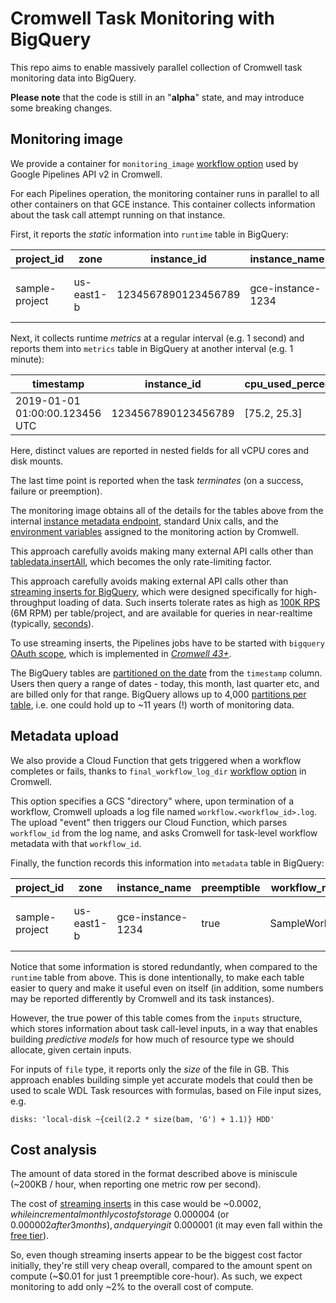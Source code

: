 # Cromwell Task Monitoring with BigQuery

This repo aims to enable massively parallel collection
of Cromwell task monitoring data into BigQuery.

**Please note** that the code is still in an "**alpha**" state,
and may introduce some breaking changes.

## Monitoring image

We provide a container for `monitoring_image`
[workflow option](https://cromwell.readthedocs.io/en/stable/wf_options/Google/)
used by Google Pipelines API v2 in Cromwell.

For each Pipelines operation, the monitoring container
runs in parallel to all other containers on that GCE instance.
This container collects information about
the task call attempt running on that instance.

First, it reports the _static_ information into `runtime` table in BigQuery:

| project_id | zone | instance_id | instance_name | preemptible | workflow_id  | task_call_name | shard | attempt | cpu_count | cpu_platform | mem_total_gb | disk_mounts | disk_total_gb | timestamp |
| ------------- | ------------- | ------------- | ------------- | ------------- | ------------- | ------------- | ------------- | ------------- | ------------- | ------------- | ------------- | ------------- | ------------- | ------------- |
| sample-project | us-east1-b | 1234567890123456789 | gce-instance-1234 | true | 11910a69-aaf5-428a-aae0-0b3b41ef396c | Task_Hello | 1 | 2 | 2 | Intel Haswell | 7.5 | [/cromwell_root, /mnt/disk2] | [50.5, 25.2] | 2019-01-01 01:00:00.123456 UTC |

Next, it collects runtime _metrics_ at a regular interval (e.g. 1 second)
and reports them into `metrics` table in BigQuery at another interval (e.g. 1 minute):

| timestamp | instance_id | cpu_used_percent | mem_used_gb | disk_used_gb | disk_read_iops | disk_write_iops |
| ------------- | ------------- | ------------- | ------------- | ------------- | ------------- | ------------- |
| 2019-01-01 01:00:00.123456 UTC | 1234567890123456789 | [75.2, 25.3] | 65.3 | [20.4, 10.2] | [100.5, 50.1] | [200.6, 0.1] |

Here, distinct values are reported in nested fields for all vCPU cores and disk mounts.

The last time point is reported when the task _terminates_ (on a success, failure or preemption).

The monitoring image obtains all of the details for the tables above from the internal
[instance metadata endpoint](https://cloud.google.com/compute/docs/storing-retrieving-metadata),
standard Unix calls, and the
[environment variables](https://github.com/broadinstitute/cromwell/blob/develop/supportedBackends/google/pipelines/v2alpha1/src/main/scala/cromwell/backend/google/pipelines/v2alpha1/api/MonitoringAction.scala)
assigned to the monitoring action by Cromwell.

This approach carefully avoids making many external API calls other than
[tabledata.insertAll](https://cloud.google.com/bigquery/docs/reference/rest/v2/tabledata/insertAll),
which becomes the only rate-limiting factor.

This approach carefully avoids making external API calls other than
[streaming inserts for BigQuery](https://cloud.google.com/bigquery/streaming-data-into-bigquery),
which were designed specifically for high-throughput loading
of data. Such inserts tolerate rates as high as
[100K RPS](https://cloud.google.com/bigquery/quotas#streaming_inserts)
(6M RPM) per table/project, and are available for queries in near-realtime (typically,
[seconds](https://cloud.google.com/bigquery/streaming-data-into-bigquery#dataavailability)).

To use streaming inserts,
the Pipelines jobs have to be started with `bigquery`
[OAuth scope](https://cloud.google.com/bigquery/docs/reference/rest/v2/tabledata/insertAll#authorization-scopes),
which is implemented in [*Cromwell 43+*](https://github.com/broadinstitute/cromwell/releases/tag/43).

The BigQuery tables are [partitioned on the date](https://cloud.google.com/bigquery/docs/querying-partitioned-tables)
from the `timestamp` column.
Users then query a range of dates -
today, this month, last quarter etc,
and are billed only for that range.
BigQuery allows up to 4,000
[partitions per table](https://cloud.google.com/bigquery/quotas#partitioned_tables),
i.e. one could hold up to ~11 years (!) worth of monitoring data.

## Metadata upload

We also provide a Cloud Function that gets triggered
when a workflow completes or fails, thanks to `final_workflow_log_dir`
[workflow option](https://cromwell.readthedocs.io/en/stable/Logging/#workflow-logs)
in Cromwell.

This option specifies a GCS "directory" where, upon termination of a workflow,
Cromwell uploads a log file named `workflow.<workflow_id>.log`.
The upload "event" then triggers our Cloud Function,
which parses `workflow_id` from the log name,
and asks Cromwell for task-level workflow metadata with that `workflow_id`.

Finally, the function records this information into `metadata` table in BigQuery:

| project_id | zone | instance_name | preemptible | workflow_name | workflow_id | task_call_name | shard | attempt | execution_status | cpu_count | mem_total_gb | disk_mounts | disk_total_gb | disk_types | docker_image | inputs.key | inputs.type | inputs.value |
| ------------- | ------------- | ------------- | ------------- | ------------- | ------------- | ------------- | ------------- | ------------- | ------------- | ------------- | ------------- | ------------- | ------------- | ------------- | ------------- | ------------- | ------------- | ------------- |
| sample-project | us-east1-b | gce-instance-1234 | true | SampleWorkflow | 11910a69-aaf5-428a-aae0-0b3b41ef396c | Task_Hello | 1 | 2 | Done | 2 | 7.5 | [/cromwell_root, /mnt/disk2] | [51, 25] | [HDD, SSD] | example/image@sha256:e3b0c44298fc1c149afbf4c8996fb92427ae41e4649b934ca495991b7852b855 | [bam] | [file] | [23.5] |

Notice that some information is stored redundantly, when compared to the `runtime` table from above.
This is done intentionally, to make each table easier to query and make it useful even on itself
(in addition, some numbers may be reported differently by Cromwell and its task instances).

However, the true power of this table comes from the `inputs` structure,
which stores information about task call-level inputs, in a way that
enables building _predictive models_ for how much of resource type
we should allocate, given certain inputs.

For inputs of `file` type, it reports only the _size_ of the file in GB.
This approach enables building simple yet accurate models that could then
be used to scale WDL Task resources with formulas, based on File input sizes, e.g.
```wdl
disks: 'local-disk ~{ceil(2.2 * size(bam, 'G') + 1.1)} HDD'
```

## Cost analysis

The amount of data stored in the format described above
is miniscule (~200KB / hour, when reporting one metric row per second).

The cost of [streaming inserts](https://cloud.google.com/bigquery/pricing#streaming_pricing)
in this case would be ~$0.0002, while
incremental monthly cost of storage ~$0.000004 (or $0.000002 after 3 months),
and querying it ~$0.000001 (it may even fall within the
[free tier](https://cloud.google.com/bigquery/pricing#free-tier)).

So, even though streaming inserts appear to be the biggest
cost factor initially, they're still very cheap overall,
compared to the amount spent on compute
(~$0.01 for just 1 preemptible core-hour).
As such, we expect monitoring to add only ~2%
to the overall cost of compute.
